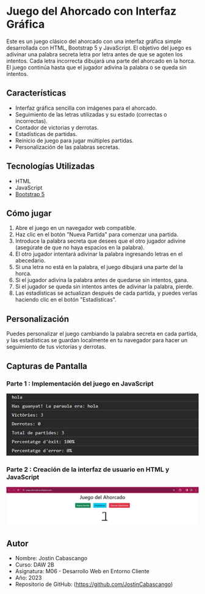 # Juego del Ahorcado con Interfaz Gráfica

Este es un juego clásico del ahorcado con una interfaz gráfica simple desarrollada con HTML, Bootstrap 5 y JavaScript. El objetivo del juego es adivinar una palabra secreta letra por letra antes de que se agoten los intentos. Cada letra incorrecta dibujará una parte del ahorcado en la horca. El juego continúa hasta que el jugador adivina la palabra o se queda sin intentos.

## Características

- Interfaz gráfica sencilla con imágenes para el ahorcado.
- Seguimiento de las letras utilizadas y su estado (correctas o incorrectas).
- Contador de victorias y derrotas.
- Estadísticas de partidas.
- Reinicio de juego para jugar múltiples partidas.
- Personalización de las palabras secretas.

## Tecnologías Utilizadas

- HTML
- JavaScript
- [Bootstrap 5](https://getbootstrap.com/)

## Cómo jugar

1. Abre el juego en un navegador web compatible.
2. Haz clic en el botón "Nueva Partida" para comenzar una partida.
3. Introduce la palabra secreta que desees que el otro jugador adivine (asegúrate de que no haya espacios en la palabra).
4. El otro jugador intentará adivinar la palabra ingresando letras en el abecedario.
5. Si una letra no está en la palabra, el juego dibujará una parte del la horca.
6. Si el jugador adivina la palabra antes de quedarse sin intentos, gana.
7. Si el jugador se queda sin intentos antes de adivinar la palabra, pierde.
8. Las estadísticas se actualizan después de cada partida, y puedes verlas haciendo clic en el botón "Estadísticas".

## Personalización

Puedes personalizar el juego cambiando la palabra secreta en cada partida, y las estadísticas se guardan localmente en tu navegador para hacer un seguimiento de tus victorias y derrotas.

## Capturas de Pantalla
### Parte 1 : Implementación del juego en JavaScript
![Parte 1](img/parte1.png)
### Parte 2 : Creación de la interfaz de usuario en HTML y JavaScript
![Parte 2](img/parte2.png)

## Autor

- Nombre: Jostin Cabascango
- Curso: DAW 2B
- Asignatura: M06 - Desarrollo Web en Entorno Cliente
- Año: 2023
- Repositorio de GitHub: (https://github.com/JostinCabascango)


